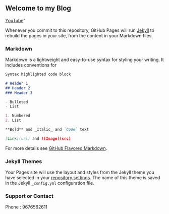 ## Welcome to my Blog

[YouTube](https://www.youtube.com/channel/UC6kqSFkmT94Aassu23HJ2og?view_as=subscriber/)"

Whenever you commit to this repository, GitHub Pages will run [Jekyll](https://jekyllrb.com/) to rebuild the pages in your site, from the content in your Markdown files.

### Markdown

Markdown is a lightweight and easy-to-use syntax for styling your writing. It includes conventions for

```markdown
Syntax highlighted code block

# Header 1
## Header 2
### Header 3

- Bulleted
- List

1. Numbered
2. List

**Bold** and _Italic_ and `Code` text

[Link](url) and ![Image](src)
```

For more details see [GitHub Flavored Markdown](https://guides.github.com/features/mastering-markdown/).

### Jekyll Themes

Your Pages site will use the layout and styles from the Jekyll theme you have selected in your [repository settings](https://github.com/Sudhakarcs77/sudhakar/settings). The name of this theme is saved in the Jekyll `_config.yml` configuration file.

### Support or Contact
Phone : 9676562611
